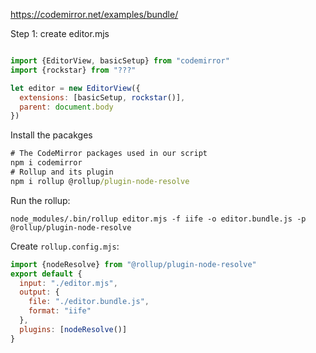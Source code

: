 https://codemirror.net/examples/bundle/

Step 1: create editor.mjs

```javascript

import {EditorView, basicSetup} from "codemirror"
import {rockstar} from "???"

let editor = new EditorView({
  extensions: [basicSetup, rockstar()],
  parent: document.body
})
```

Install the pacakges
```cmd
# The CodeMirror packages used in our script
npm i codemirror
# Rollup and its plugin
npm i rollup @rollup/plugin-node-resolve
```

Run the rollup:

```
node_modules/.bin/rollup editor.mjs -f iife -o editor.bundle.js -p @rollup/plugin-node-resolve
```

Create `rollup.config.mjs`:

```javascript
import {nodeResolve} from "@rollup/plugin-node-resolve"
export default {
  input: "./editor.mjs",
  output: {
    file: "./editor.bundle.js",
    format: "iife"
  },
  plugins: [nodeResolve()]
}
```

